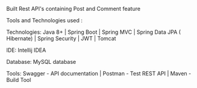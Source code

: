 Built Rest API's containing Post and Comment feature

Tools and Technologies used :

Technologies: Java 8+ | Spring Boot | Spring MVC | Spring Data JPA ( Hibernate) | Spring Security | JWT | Tomcat

IDE: Intellij IDEA

Database: MySQL database

Tools: Swagger - API documentation | Postman - Test REST API | Maven - Build Tool
